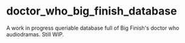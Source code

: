 # doctor_who_big_finish_database
A work in progress queriable database full of Big Finish's doctor who audiodramas. Still WIP.
